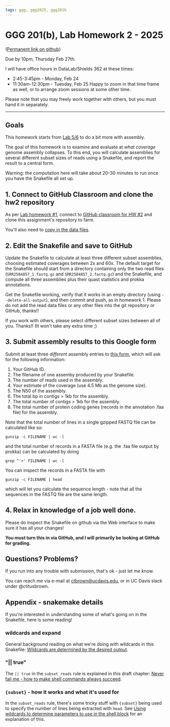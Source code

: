 ```yaml
---
tags: ggg, ggg2025, ggg201b
---
```


# GGG 201(b), Lab Homework 2 - 2025

([Permanent link on github](https://github.com/ngs-docs/2025-ggg-201b-lab/blob/main/hw2.md))

Due by 10pm, Thursday Feb 27th.

I will have office hours in DataLab/Shields 362 at these times:
* 2:45-3:45pm - Monday, Feb 24
* 11:30am-12:30pm - Tuesday, Feb 25
Happy to zoom in that time frame as well, or to arrange zoom sessions at some other time.

Please note that you may freely work together with others, but you must hand it in separately.

---

## Goals

This homework starts from [Lab 5/6](https://hackmd.io/lXft6jRiRIq9Vdh8OKACKg?view) to do a bit more with assembly.

The goal of this homework is to examine and evaluate at _what coverage_ genome assembly collapses. To this end, you will calculate assemblies for several different subset sizes of reads using a Snakefile, and report the result to a central form.

Warning: the computation here will take about 20-30 minutes to run once you have the Snakefile all set up.

## 1. Connect to GitHub Classroom and clone the hw2 repository

As per [Lab homework #1](https://hackmd.io/56wVY5twSiGR4gSZ0whz3w), connect to [GitHub classroom for HW #2](https://classroom.github.com/a/Z8lRAyCw) and clone this assignment's repository to farm.

You'll also need to [copy in the data files](https://hackmd.io/lXft6jRiRIq9Vdh8OKACKg?view#Lets-run-an-assembler).

## 2. Edit the Snakefile and save to GitHub

Update the Snakefile to calculate at least three different subset assemblies, choosing estimated coverages between 2x and 60x. The default target for the Snakefile should start from a directory containing only the two read files (`SRR2584857_1.fastq.gz` and `SRR2584857_2.fastq.gz`) and the Snakefile, and compute all three assemblies plus their quast statistics and prokka annotations.

Get the Snakefile working, verify that it works in an empty directory (using `--delete-all-output`), and then commit and push, as in homework 1. Please do not  add the read data files or any other files into the git repository or GitHub, thanks!!

If you work with others, please select different subset sizes between all of you. Thanks!! (It won't take any extra time ;)

## 3. Submit assembly results to this Google form

Submit at least three _different_ assembly entries to [this form](https://docs.google.com/forms/d/1t_OhR80Of64k_tCoDvUjkT6aK1hyYmS_osQGGOuQn6Q/preview), which will ask for the following information:
1. Your GitHub ID.
2. The filename of one assemby produced by your Snakefile.
3. The number of reads used in the assembly.
4. Your estimate of the coverage (use 4.5 Mb as the genome size).
5. The N50 of the assembly.
6. The total bp in contigs > 1kb for the assembly.
7. The total number of contigs > 1kb for the assembly.
8. The total number of protein coding genes (records in the annotation .faa file) for the assembly.

Note that the total number of lines in a single gzipped FASTQ file can be calculated like so:
```
gunzip -c FILENAME | wc -l
```

and the total number of records in a FASTA file (e.g. the .faa file output by prokka) can be calculated by doing
```
grep ^'>' FILENAME | wc -l
```
You can inspect the records in a FASTA file with
```
gunzip -c FILENAME | head
```
which will let you calculate the sequence length - note that all the sequences in the FASTQ file are the same length.

## 4. Relax in knowledge of a job well done.

Please do inspect the Snakefile on github via the Web interface to make sure it has all your changes!

**You must turn this in via GitHub, and I will primarily be looking at GitHub for grading.**

## Questions? Problems?

If you run into any trouble with submission, that's ok - just let me know.

You can reach me via e-mail at ctbrown@ucdavis.edu, or in UC Davis slack under @ctitusbrown.

## Appendix - snakemake details

If you're interested in understanding some of what's going on in the Snakefile, here is some reading!

### wildcards and expand

General background reading on what we're doing with wildcards in this Snakefile: [Wildcards are determined by the desired output](https://ngs-docs.github.io/2023-snakemake-book-draft/beginner+/wildcards.html#wildcards-are-determined-by-the-desired-output).

### "|| true"

The `|| true` in the `subset_reads` rule is explained in this draft chapter: [Never fail me - how to make shell commands always succeed](https://ngs-docs.github.io/2023-snakemake-book-draft/recipes/never-fail-me.html?highlight=exit%20codes#never-fail-me---how-to-make-shell-commands-always-succeed).

### `{subset}` - how it works and what it's used for

In the `subset_reads` rule, there's some tricky stuff with `{subset}` being used to specify the number of lines being extracted with `head`. See [Using wildcards to determine parameters to use in the shell block](https://ngs-docs.github.io/2023-snakemake-book-draft/beginner+/wildcards.html#using-wildcards-to-determine-parameters-to-use-in-the-shell-block) for an explanation of this.